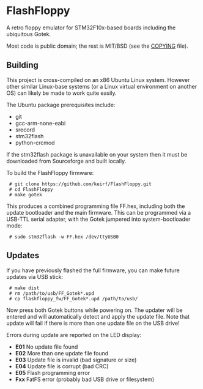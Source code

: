 # FlashFloppy

A retro floppy emulator for STM32F10x-based boards including
the ubiquitous Gotek.

Most code is public domain; the rest is MIT/BSD (see the
[COPYING](COPYING) file).

## Building

This project is cross-compiled on an x86 Ubuntu Linux system. However
other similar Linux-base systems (or a Linux virtual environment on
another OS) can likely be made to work quite easily.

The Ubuntu package prerequisites include:
- git
- gcc-arm-none-eabi
- srecord
- stm32flash
- python-crcmod

If the stm32flash package is unavailable on your system then it must
be downloaded from Sourceforge and built locally.

To build the FlashFloppy firmware:
```
 # git clone https://github.com/keirf/FlashFloppy.git
 # cd FlashFloppy
 # make gotek
```

This produces a combined programming file FF.hex, including both the
update bootloader and the main firmware. This can be programmed via a
USB-TTL serial adapter, with the Gotek jumpered into system-bootloader
mode:
```
 # sudo stm32flash -w FF.hex /dev/ttyUSB0
```

## Updates

If you have previously flashed the full firmware, you can make future updates
via USB stick:
```
 # make dist
 # rm /path/to/usb/FF_Gotek*.upd
 # cp flashfloppy_fw/FF_Gotek*.upd /path/to/usb/
```

Now press both Gotek buttons while powering on. The updater will be
entered and will automatically detect and apply the update file. Note
that update will fail if there is more than one update file on the USB
drive!

Errors during update are reported on the LED display:
- **E01** No update file found
- **E02** More than one update file found
- **E03** Update file is invalid (bad signature or size)
- **E04** Update file is corrupt (bad CRC)
- **E05** Flash programming error
- **Fxx** FatFS error (probably bad USB drive or filesystem)
